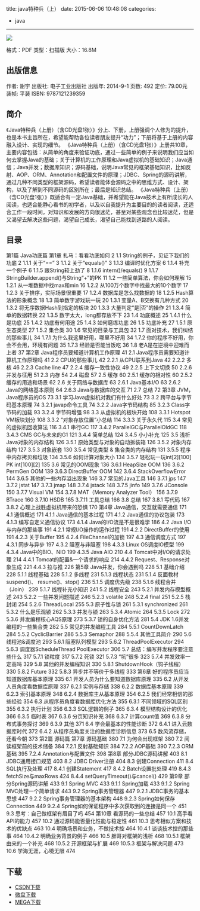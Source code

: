 title: java特种兵（上）
date: 2015-06-06 10:48:08
categories:
 - java
---

![](http://img4.douban.com/lpic/s27404397.jpg)

格式：PDF
类型：扫描版
大小：16.8M

<!--more-->

## 出版信息 ##

作者: 谢宇 
出版社: 电子工业出版社
出版年: 2014-9-1
页数: 492
定价: 79.00元
装帧: 平装
ISBN: 9787121239359

## 简介 ##

《Java特种兵（上册）（含CD光盘1张）》分上、下册，上册强调个人修为的提升，也是本书主旨所在，希望能帮助各位读者朋友提升“功力”；下册将基于上册的内容融入设计、实现的细节。
《Java特种兵（上册）（含CD光盘1张）》上册共10章，主要内容包括：从简单的角度来验证功底，通过一些简单的例子来说明我们应当如何去掌握Java的基础；关于计算机的工作原理和Java虚拟机的基础知识；Java通信；Java并发；数据库知识；源码基础，说明Java常见的框架基础知识，比如反射、AOP、ORM、Annotation和配置文件的原理；JDBC、Spring的源码讲解，通过几种不同类型的框架源码，希望读者能体会源码之中的思维方式、设计、架构，以及了解到不同源码的区别所在；最后是知识总结。
《Java特种兵（上册）（含CD光盘1张）》既适合有一定Java基础，并希望能在Java技术上有所成长的人阅读，也适合能静心看书的初学者，以及以自我提升为主要目的的读者阅读，还适合工作一段时间，对知识和发展的方向很迷茫，甚至对某些观念也比较迷茫，但是又渴望去解决这些问题，渴望自己成长，渴望自己能找到道路的人阅读。

## 目录 ##

第1篇 Java功底篇
第1章 扎马：看看功底如何	2
1.1 String的例子，见证下我们的功底	2
1.1.1 关于“==”	3
1.1.2 关于“equals()”	3
1.1.3 编译时优化方案	6
1.1.4 补充一个例子	6
1.1.5 跟String较上劲了	8
1.1.6 intern()/equals()	9
1.1.7 StringBuilder.append()与String“+”的PK	11
1.2 一些简单算法，你会如何理解	15
1.2.1 从一堆数据中找max和min	16
1.2.2 从100万个数字中找最大的10个数字	17
1.2.3 关于排序，实际场景很重要	17
1.2.4 数据库是怎么找数据的	18
1.2.5 Hash算法的形象概念	18
1.3 简单数字游戏玩一玩	20
1.3.1 变量A、B交换有几种方式	20
1.3.2 将无序数据Hash到指定的板块	20
1.3.3 大量判定“是|否”的操作	21
1.3.4 简单的数据转换	22
1.3.5 数字太大，long都存放不下	23
1.4 功底概述	25
1.4.1 什么是功底	25
1.4.2 功底有何用途	25
1.4.3 如何磨练功底	26
1.5 功底补充	27
1.5.1 原生态类型	27
1.5.2 集合类	30
1.6 常见的目录与工具包	32
1.7 面对技术，我们纠结的那些事儿	34
1.7.1 为什么我这里好用，哪里不好用	34
1.7.2 你的程序不好用，你会不会用，环境有问题	35
1.7.3 经验是否能当饭吃	36
1.8 老A是在逆境中迎难而上者	37
第2章 Java程序员要知道计算机工作原理	41
2.1 Java程序员需要知道计算机工作原理吗	41
2.2 CPU的那些事儿	42
2.2.1 从CPU联系到Java	42
2.2.2 多核	46
2.2.3 Cache line	47
2.2.4 缓存一致性协议	49
2.2.5 上下文切换	50
2.2.6 并发与征用	51
2.3 内存	54
2.4 磁盘	57
2.5 缓存	60
2.5.1 缓存的相对性	60
2.5.2 缓存的用途和场景	62
2.6 关于网络与数据库	63
2.6.1 Java基本I/O	63
2.6.2 Java的网络基本原则	64
2.6.3 Java与数据库的交互	71
2.7 总结	72
第3章 JVM，Java程序员的OS	73
3.1 学习Java虚拟机对我们有什么好处	73
3.2 跨平台与字节码基本原理	74
3.2.1 javap命令工具	74
3.2.2 Java字节码结构	85
3.2.3 Class字节码的加载	93
3.2.4 字节码增强	98
3.3 从虚拟机的板块开始	108
3.3.1 Hotspot VM板块划分	108
3.3.2 “对象存放位置”小总结	114
3.3.3 关于永久代	115
3.4 常见的虚拟机回收算法	116
3.4.1 串行GC	117
3.4.2 ParallelGC与ParallelOldGC	118
3.4.3 CMS GC与未来的G1	121
3.4.4 简单总结	124
3.4.5 小小补充	125
3.5 浅析Java对象的内存结构	126
3.5.1 原始类型与对象的自动拆装箱	126
3.5.2 对象内存结构	127
3.5.3 对象嵌套	130
3.5.4 常见类型 & 集合类的内存结构	131
3.5.5 程序中内存拷贝和垃圾	134
3.5.6 如何计算对象大小	134
3.5.7 轻松玩一玩int[2][100] PK int[100][2]	135
3.6 常见的OOM现象	136
3.6.1 HeapSize OOM	136
3.6.2 PermGen OOM	139
3.6.3 DirectBuffer OOM	142
3.6.4 StackOverflowError	144
3.6.5 其他的一些内存溢出现象	146
3.7 常见的Java工具	146
3.7.1 jps	147
3.7.2 jstat	147
3.7.3 jmap	148
3.7.4 jstack	148
3.7.5 jinfo	149
3.7.6 JConsole	150
3.7.7 Visual VM	154
3.7.8 MAT（Memory Analyzer Tool）	156
3.7.9 BTrace	160
3.7.10 HSDB	165
3.7.11 工具总结	166
3.8 总结	167
3.8.1 写代码	167
3.8.2 心理上战胜虚拟机带来的恐惧	170
第4章 Java通信，交互就需要通信	171
4.1 通信概述	171
4.1.1 Java通信的基本过程	171
4.1.2 Java通信的协议包装	173
4.1.3 编写自定义通信协议	173
4.1.4 Java的I/O流是不是很难学	186
4.2 Java I/O与内存的那些事	191
4.2.1 常规I/O操作的运作过程	191
4.2.2 DirectBuffer的使用	191
4.2.3 关于Buffer	195
4.2.4 FileChannel的加锁	197
4.3 通信调度方式	197
4.3.1 同步与异步	197
4.3.2 阻塞与非阻塞	198
4.3.3 Linux OS调度IO模型	199
4.3.4 Java中的BIO、NIO	199
4.3.5 Java AIO	210
4.4 Tomcat中对I/O的请求处理	214
4.4.1 Tomcat的配置&一个请求的响应	214
4.4.2 Request、Response对象生成	221
4.4.3 拉与推	226
第5章 Java并发，你会遇到吗	228
5.1 基础介绍	228
5.1.1 线程基础	228
5.1.2 多线程	231
5.1.3 线程状态	231
5.1.4 反面教材suspend()、
resume()、stop()	236
5.1.5 调度优先级	238
5.1.6 线程合并（Join）	239
5.1.7 线程补充小知识	241
5.2 线程安全	243
5.2.1 并发内存模型概述	243
5.2.2 一些并发问题描述	246
5.2.3 volatile	248
5.2.4 final	251
5.2.5 栈封闭	254
5.2.6 ThreadLocal	255
5.3 原子性与锁	261
5.3.1 synchronized	261
5.3.2 什么是乐观锁	262
5.3.3 并发与锁	263
5.3.4 Atomic	264
5.3.5 Lock	272
5.3.6 并发编程核心AQS原理	273
5.3.7 锁的自身优化方法	281
5.4 JDK 1.6并发编程的一些集合类	282
5.5 常见的并发编程工具	284
5.5.1 CountDownLatch	284
5.5.2 CyclicBarrier	286
5.5.3 Semaphor	288
5.5.4 其他工具简介	290
5.6 线程池&调度池	293
5.6.1 阻塞队列模型	293
5.6.2 ThreadPoolExecutor	294
5.6.3 调度器ScheduleThread PoolExecutor	306
5.7 总结：编写并发程序要注意些什么	317
5.7.1 锁粒度	317
5.7.2 死锁	321
5.7.3 “坑”很多	323
5.7.4 并发效率一定高吗	329
5.8 其他的并发编程知识	330
5.8.1 ShutdownHook（钩子线程）	330
5.8.2 Future	332
5.8.3 异步并不等价于多线程	333
第6章 好的程序员应当知道数据库基本原理	335
6.1 开发人员为什么要知道数据库原理	335
6.2 从开发人员角度看数据库原理	337
6.2.1 实例与存储	338
6.2.2 数据库基本原理	339
6.2.3 索引基本原理	348
6.2.4 数据库主从基本原理	354
6.2.5 我们经常相信的那些经验	354
6.3 从程序员角度看数据库优化方法	355
6.3.1 不同领域的SQL区别	355
6.3.2 执行计划	356
6.3.3 SQL逻辑的例子	365
6.3.4 模型结构设计的优化	366
6.3.5 临时表	367
6.3.6 分页知识补充	368
6.3.7 计算count值	369
6.3.8 分布式事务探讨	369
6.3.9 其他	371
6.4 学会最基本的性能诊断	372
6.4.1 进入云数据库时代	372
6.4.2 从程序员角度关注的数据库诊断信息	373
6.5 数风流存储，还看今朝	373
第2篇 源码篇
第7章 源码基础	380
7.1 为何会出现框架	380
7.2 阅读框架前的技术储备	384
7.2.1 反射基础知识	384
7.2.2 AOP基础	390
7.2.3 ORM基础	395
7.2.4 Annotation与配置文件	398
第8章 部分JDBC源码讲解	403
8.1 JDBC通用接口规范	403
8.2 JDBC Driver注册	404
8.3 创建Connection	411
8.4 SQL执行及处理	417
8.4.1 创建Statement	417
8.4.2 Batch设置批处理	419
8.4.3 fetchSize与maxRows	424
8.4.4 setQueryTimeout()与cancel()	429
第9章 部分Spring源码讲解	433
9.1 Spring MVC	433
9.1.1 Spring加载	433
9.1.2 Spring MVC处理一个简单请求	443
9.2 Spring事务管理器	447
9.2.1 JDBC事务的基本思想	447
9.2.2 Spring事务管理器的基本架构	448
9.2.3 Spring如何保存Connection	449
9.2.4 Spring如何保证程序中多次获取到的连接是同一个	451
9.3 思考：自己做框架有眉目了吗	454
第10章 看源码的一些总结	457
10.1 高手看API的能力	457
10.2 通过源码能否量化性能与稳定性	461
10.3 思考相似方案和技术的优缺点	463
10.4 明确场景和业务，不做技术控	464
10.4.1 谈谈技术控的那些事	464
10.4.2 明确业务背景的例子	466
10.5 胖哥对框架的浅析	468
10.5.1 框架由来的一个补充	468
10.5.2 开源框架与扩展	469
10.5.3 框架与解决问题	473
10.6 学海无涯，心境无限	474

## 下载 ##

+ [CSDN下载](http://download.csdn.net/detail/wizardforcel/8571957)
+ [微盘下载](http://vdisk.weibo.com/s/aADaW4YRPb4RY)
+ [MEGA下载](https://mega.co.nz/#!SANExYQC!SY0pMKgq532Gteuyh0VYogTfW5GrBjjzFz75f7s-mMs)